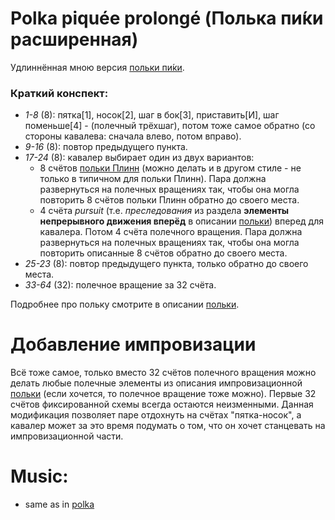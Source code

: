 Polka piquée prolongé (Полька пи́ки расширенная)
==========================
Удлиннённая мною версия [польки пи́ки](polka-piquee.md).

### Краткий конспект:

- _1-8_ (8): пятка[1], носок[2], шаг в бок[3], приставить[И], шаг поменьше[4] - (полечный трёхшаг), потом тоже самое обратно (со стороны кавалева: сначала влево, потом вправо).
- _9-16_ (8): повтор предыдущего пункта.
- _17-24_ (8): кавалер выбирает один из двух вариантов: 
  - 8 счётов [польки Плинн](polka-plinn.md) (можно делать и в другом стиле - не только в типичном для польки Плинн). Пара должна развернуться на полечных вращениях так, чтобы она могла повторить 8 счётов польки Плинн обратно до своего места.
  - 4 счёта _pursuit_ (т.е. _преследования_ из раздела __элементы непрерывного движения вперёд__ в описании [польки](polka.md)) вперед для кавалера. Потом 4 счёта полечного вращения. Пара должна развернуться на полечных вращениях так, чтобы она могла повторить описанные 8 счётов обратно до своего места.
- _25-23_ (8): повтор предыдущего пункта, только обратно до своего места.
- _33-64_ (32): полечное вращение за 32 счёта.

Подробнее про польку смотрите в описании [польки](polka.md).

Добавление импровизации
=======================
Всё тоже самое, только вместо 32 счётов полечного вращения можно делать любые полечные элементы из описания импровизационной [польки](polka.md) (если хочется, то полечное вращение тоже можно). Первые 32 счётов фиксированной схемы всегда остаются неизменными. Данная модификация позволяет паре отдохнуть на счётах "пятка-носок", а кавалер может за это время подумать о том, что он хочет станцевать на импровизационной части.

Music:
======
- same as in [polka](polka.md)

